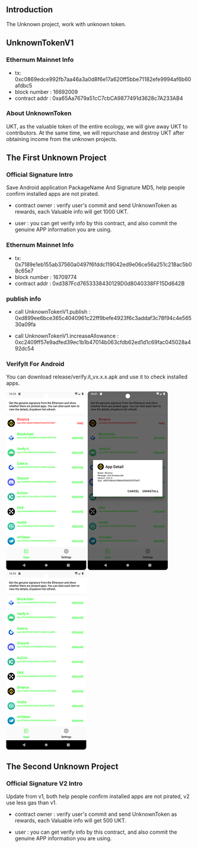 ## Introduction

The Unknown project, work with unknown token.

## UnknownTokenV1

### Ethernum Mainnet Info

- tx: 0xc0869edce992fb7aa46a3a0d8f6e17a620ff5bbe71182efe9994af6b60afdbc5
- block number : 16692009
- contract addr : 0xa65Aa7679a51cC7cbCA9877491d3628c7A233AB4

### About UnknownToken

UKT, as the valuable token of the entire ecology, we will give away UKT to contributors.
At the same time, we will repurchase and destroy UKT after obtaining income from the unknown projects.

## The First Unknown Project

### Official Signature Intro

Save Android application PackageName And Signature MD5, help people confirm installed apps are not pirated.

- contract owner : verify user's commit and send UnknownToken as rewards, each Valuable info will get 1000 UKT.

- user : you can get verify info by this contract, and also commit the genuine APP information you are using.

### Ethernum Mainnet Info

- tx: 0x7189e1eb155ab37560a0497f6fddc119042ed9e06ce56a251c218ac5b08c65e7
- block number : 16709774
- contract addr : 0xd387Fcd7653338430129D0d8040338FF15Dd642B

### publish info

- call UnknownTokenV1.publish : 0xd899ee6bce365c4040961c22ff9befe4923f6c3addaf3c78f94c4e56530a09fa
 
- call UnknownTokenV1.increaseAllowance : 0xc2409ff57e9adfed39ec1b1b47014b063cfdb62ed1d1c69fac045028a492dc54

### VerifyIt For Android

You can download release/verify.it_vx.x.x.apk and use it to check installed apps.

![image](https://github.com/UnknownManXYZ/TheProjectUnknown/blob/main/doc/fake.png)
![image](https://github.com/UnknownManXYZ/TheProjectUnknown/blob/main/doc/detail.png)
![image](https://github.com/UnknownManXYZ/TheProjectUnknown/blob/main/doc/genuine.png)

## The Second Unknown Project

### Official Signature V2 Intro

Update from v1, both help people confirm installed apps are not pirated, v2 use less gas than v1.

- contract owner : verify user's commit and send UnknownToken as rewards, each Valuable info will get 500 UKT.

- user : you can get verify info by this contract, and also commit the genuine APP information you are using.